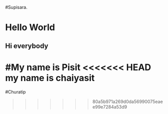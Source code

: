 #Supisara.
# Hello World
## Hi everybody
#My name is Pisit
<<<<<<< HEAD
my name is chaiyasit
=======
#Churatip
>>>>>>> 80a5b971a269d0da56990075eaee99e7284a53d9
